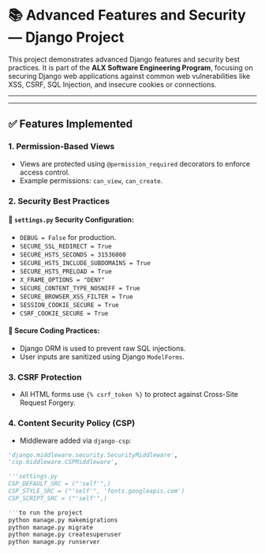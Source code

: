 # 📚 Advanced Features and Security — Django Project

This project demonstrates advanced Django features and security best practices. It is part of the **ALX Software Engineering Program**, focusing on securing Django web applications against common web vulnerabilities like XSS, CSRF, SQL Injection, and insecure cookies or connections.

---

---

## ✅ Features Implemented

### 1. **Permission-Based Views**
- Views are protected using `@permission_required` decorators to enforce access control.
- Example permissions: `can_view`, `can_create`.

### 2. **Security Best Practices**
#### 🔐 `settings.py` Security Configuration:
- `DEBUG = False` for production.
- `SECURE_SSL_REDIRECT = True`
- `SECURE_HSTS_SECONDS = 31536000`
- `SECURE_HSTS_INCLUDE_SUBDOMAINS = True`
- `SECURE_HSTS_PRELOAD = True`
- `X_FRAME_OPTIONS = "DENY"`
- `SECURE_CONTENT_TYPE_NOSNIFF = True`
- `SECURE_BROWSER_XSS_FILTER = True`
- `SESSION_COOKIE_SECURE = True`
- `CSRF_COOKIE_SECURE = True`

#### 🧠 Secure Coding Practices:
- Django ORM is used to prevent raw SQL injections.
- User inputs are sanitized using Django `ModelForms`.

### 3. **CSRF Protection**
- All HTML forms use `{% csrf_token %}` to protect against Cross-Site Request Forgery.

### 4. **Content Security Policy (CSP)**
- Middleware added via `django-csp`:
```python
'django.middleware.security.SecurityMiddleware',
'csp.middleware.CSPMiddleware',

'''settings.py
CSP_DEFAULT_SRC = ("'self'",)
CSP_STYLE_SRC = ("'self'", 'fonts.googleapis.com')
CSP_SCRIPT_SRC = ("'self'",)

'''to run the project
python manage.py makemigrations
python manage.py migrate
python manage.py createsuperuser
python manage.py runserver
